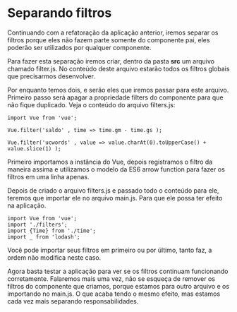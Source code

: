 # Separando filtros

Continuando com a refatoração da aplicação anterior, iremos separar os filtros porque eles não fazem parte somente do componente pai, eles poderão ser utilizados por qualquer componente.

Para fazer esta separação iremos criar, dentro da pasta **src** um arquivo chamado filter.js. No conteúdo deste arquivo estarão todos os filtros globais que precisarmos desenvolver.

Por enquanto temos dois, e serão eles que iremos passar para este arquivo. Primeiro passo será apagar a propriedade filters do componente para que não fique duplicado. Veja o conteúdo do arquivo filters.js:

```
import Vue from 'vue';

Vue.filter('saldo' , time => time.gm - time.gs );

Vue.filter('ucwords' , value => value.charAt(0).toUpperCase() + value.slice(1) );
```

Primeiro importamos a instância do Vue, depois registramos o filtro da maneira assima e utilizamos o modelo da ES6 arrow function para fazer os filtros em uma linha apenas.

Depois de criado o arquivo filters.js e passado todo o conteúdo para ele, teremos que importar ele no arquivo main.js. Para que ele possa ter efeito na aplicação.

```
import Vue from 'vue';
import './filters';
import {Time} from './time';
import _ from 'lodash';
```

Você pode importar seus filtros em primeiro ou por último, tanto faz, a ordem não modifica neste caso.

Agora basta testar a aplicação para ver se os filtros continuam funcionando corretamente. Falaremos mais uma vez, não se esqueça de remover os filtros do componente que criamos, porque estamos para outro arquivo e os importando no main.js. O que acaba tendo o mesmo efeito, mas estamos cada vez mais separando responsabilidades.